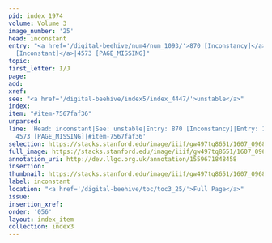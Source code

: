 ```yaml
---
pid: index_1974
volume: Volume 3
image_number: '25'
head: inconstant
entry: "<a href='/digital-beehive/num4/num_1093/'>870 [Inconstancy]</a>|<a href='/digital-beehive/num7/num_2460/'>1624
  [Inconstant]</a>|4573 [PAGE_MISSING]"
topic:
first_letter: I/J
page:
add:
xref:
see: "<a href='/digital-beehive/index5/index_4447/'>unstable</a>"
index:
item: "#item-7567faf36"
unparsed:
line: 'Head: inconstant|See: unstable|Entry: 870 [Inconstancy]|Entry: 1624 [Inconstant]|Entry:
  4573 [PAGE_MISSING]|#item-7567faf36'
selection: https://stacks.stanford.edu/image/iiif/gw497tq8651/1607_0968/1571,1958,706,178/full/0/default.jpg
full_image: https://stacks.stanford.edu/image/iiif/gw497tq8651/1607_0968/full/full/0/default.jpg
annotation_uri: http://dev.llgc.org.uk/annotation/1559671848458
insertion:
thumbnail: https://stacks.stanford.edu/image/iiif/gw497tq8651/1607_0968/1571,1958,706,178/150,/0/default.jpg
label: inconstant
location: "<a href='/digital-beehive/toc/toc3_25/'>Full Page</a>"
issue:
insertion_xref:
order: '056'
layout: index_item
collection: index3
---
```


